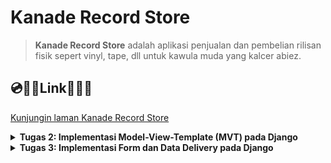 # Kanade Record Store

> **Kanade Record Store** adalah aplikasi penjualan dan pembelian rilisan fisik sepert vinyl, tape, dll untuk kawula muda yang kalcer abiez.

## 💿🥁🎹**Link**🎸🎻🎼
[Kunjungin laman Kanade Record Store](http://adam-caldipawell-kanaderecordstore.pbp.cs.ui.ac.id/)

<details>
<summary> <b> Tugas 2: Implementasi Model-View-Template (MVT) pada Django </b> </summary>

## Langkah langkah implementasi Kanade Record Store

### 1. Membuat Directory Baru dan Menginisialisasi Git
1. Buat directory baru bernama `kanade-record-store`.
2. Inisialisasi repositori Git dan hubungkan ke GitHub:
    ```bash
    git init
    git remote add origin <URL>
    git add .
    git commit -m "Initial commit"
    git push origin master
    ```

### 2. Membuat Virtual Environment
1. Jalankan perintah berikut untuk membuat virtual environment:
    ```bash
    python -m venv env
    ```
2. Aktifkan virtual environment:
    - **Linux/macOS**:
        ```bash
        source env/bin/activate
        ```
    - **Windows**:
        ```bash
        env\Scripts\activate
        ```

### 3. Membuat dan Menginstall Requirements
1. Buat file `requirements.txt` yang berisi daftar package yang diperlukan.
2. Jalankan perintah berikut untuk menginstal package:
    ```bash
    pip install -r requirements.txt
    ```

### 4. Membuat Proyek Django
1. Buat proyek Django baru dengan nama `kanade_record_store`:
    ```bash
    django-admin startproject kanade_record_store
    ```
2. Buat aplikasi baru dengan nama `main`:
    ```bash
    django-admin startapp main
    ```

### 5. Mengupdate `settings.py`
1. Tambahkan aplikasi `main` ke dalam list `INSTALLED_APPS` di `settings.py` agar aplikasi tersebut terdaftar di proyek.
2. Tambahkan `"localhost"`, `"127.0.0.1"` ke dalam list `ALLOWED_HOSTS` untuk mengakses aplikasi secara lokal saat pengembangan.

### 6. Membuat View dan Template
1. Tambahkan kode berikut pada `views.py`:
    ```python
    from django.shortcuts import render

    def show_main(request):
        context = {
            'nama': 'Adam Caldipawell Sembiring',
            'class': 'PBP F'
        }
        return render(request, "main.html", context)
    ```
2. Di `urls.py`, tambahkan `path('', include('main.urls'))` pada `urlpatterns` agar URL aplikasi `main` bisa diakses.
3. Di folder `main`, buat folder bernama `templates` dan buat file `main.html` yang menampilkan nama e-commerce, nama, dan kelas.

### 7. Membuat Model Produk
1. Di `models.py`, buat model produk dengan atribut berikut:
    - `name`: CharField
    - `price`: IntegerField
    - `description`: TextField
      
### 8. Melakukan migration pada model
1. Pindah ke directory utama
2. Jalankan migration pada terminal:
   ```bash
   python manage.py makemigrations
   python manage.py migrate
   ```
### 9. Deploy ke PWS (Pacil Web Service)
1. Buat project baru di PWS dengan nama `kanaderecordstore` dan simpan credential information.
2. Di `settings.py`, tambahkan URL `adam-caldipawell-kanaderecordstore.pbp.cs.ui.ac.id/` ke dalam list `ALLOWED_HOSTS`.
3. Simpan perubahan dengan menjalankan:
    ```bash
    git add .
    git commit -m "Deploy to PWS"
    git push origin master
    ```
4. Tambahkan remote PWS:
    ```bash
    git remote add pws http://pbp.cs.ui.ac.id/adam.caldipawell/kanaderecordstore
    git branch -M master
    git push pws master
    ```

### 10. Aplikasi Django Terdeploy
Aplikasi sekarang bisa diakses melalui URL:  
[http://adam-caldipawell-kanaderecordstore.pbp.cs.ui.ac.id/](http://adam-caldipawell-kanaderecordstore.pbp.cs.ui.ac.id/)

## Bagan Proses Request Client ke Web Aplikasi

Berikut adalah alur proses dari request client ke web aplikasi berbasis Django:

![alt text](image/image-1.png)

### Penjelasan
1. Ketika user mengirimkan HTTP request ke server PWS, request tersebut diteruskan ke WSGI server.
2. WSGI server meneruskan request tersebut ke Django.
3. `urls.py` mendeteksi URL request dan menghubungkannya dengan views yang sesuai.
4. `views.py` memproses request dan mengambil data dari `models.py`.
5. `views.py` kemudian mengirimkan response berupa template HTML (`main.html`) yang akan dikembalikan ke user sebagai response.

## Fungsi Git dalam Pengembangan Perangkat Lunak
Git berfungsi sebagai version control dalam pengembangan perangkat lunak. Dengan Git, kita dapat melacak setiap perubahan kode yang dilakukan, memudahkan proses kolaborasi, dan memungkinkan rollback ke versi sebelumnya jika terjadi kesalahan.

## Mengapa Django Digunakan sebagai Permulaan Pembelajaran?
Django menggunakan bahasa Python yang relatif mudah dipahami. Django menawarkan arsitektur MVT (Model, View, Template), yang memisahkan komponen UI (template), logika aplikasi (view), dan akses database (model), sehingga memudahkan pengembangan terstruktur. Django juga memudahkan pengembang untuk membangun aplikasi yang skalabel.

## Mengapa Model di Django Disebut sebagai ORM?
Django menggunakan ORM (Object-Relational Mapping), yang memodelkan data dari database relasional menjadi objek di Python. Ini memungkinkan pengembang untuk berinteraksi dengan database tanpa harus menulis query SQL secara eksplisit, melalui QuerySet API yang disediakan oleh Django.
</details>

<details>
<summary> <b> Tugas 3: Implementasi Form dan Data Delivery pada Django </b> </summary>
    
## Mengapa kita memerlukan *data delivery* dalam pengimplementasian sebuah platform?

Dalam pembuatan platform, tidak jarang ada kebutuhan untuk mengirim ataupun menerima data. Implementasi sebuah platform yang memiliki mekanisme *data delivery* dapat membuat sebuah platform lebih interaktif dan dinamis. 

## Mana yang lebih baik antara XML dan JSON? Mengapa JSON lebih populer dibandingkan XML?

| Format       | XML                                                                 | JSON                                                                                     |
|--------------|---------------------------------------------------------------------|------------------------------------------------------------------------------------------|
| Perbandingan | XML adalah bahasa mark up yang memiliki aturan dalam pendefinisian data. XML menggunakan tag yang memisahkan nama data dan nilai data. | JSON adalah format pertukaran data yang mudah dibaca oleh komputer dan manusia. JSON menyimpan data dengan pasangan string key dan value. JSON juga banyak didukung oleh bahasa pemrograman. |
| Sintaks      | `<tag>nilai</tag>`                                                  | `{nama: 'Adam'}`                                                                          |

Dalam konteks pemrograman platform web, JSON lebih baik dan lebih populer dibandingkan dengan XML dengan kelebihan berikut:

1. Sintaks JSON yang lebih ringkas, ringan, dan mudah untuk dibaca.
2. JSON mendukung berbagai tipe data, contohnya array.
3. JSON lebih cepat dibandingkan XML karena pada pemrograman web, JavaScript memiliki fungsi bawaan yang dapat parsing JSON menjadi JavaScript object.
4. JSON didukung oleh banyak bahasa pemrograman karena kemudahan yang diberikan.


## Jelaskan fungsi dari method `is_valid()` pada form Django dan mengapa kita membutuhkan method tersebut?

Validasi form model secara otomatis akan dilakukan oleh Django melalui pemanggilan fungsi `is_valid()' untuk memastikan kebenaran input yang diberikan.

##  Mengapa kita membutuhkan csrf_token saat membuat form di Django? Apa yang dapat terjadi jika kita tidak menambahkan csrf_token pada form Django? Bagaimana hal tersebut dapat dimanfaatkan oleh penyerang?

Cross-Site Request Forgery (csrf) adalah salah satu metode dalam penyerangan keamanan suatu website. Pada `tugas 3`, kita diminta untuk membuat suatu form yang kemudian dapat dikirimkan ke DJango (webserver) melalui request POST. Jika tidak ada `csrf_token` maka seorang attacker bisa saja melakukan request POST ini tanpa melalui website kanade record store. Saat seseorang ingin menambahkan object melalui form, Django akan mengirimkan `csrf_token` saat membuka laman `/create-item-entry` kemudian ketika form tersebut disubmit maka request POST + `csrf_token` akan dikirimkan ke Django kembali yang memastikan bahwa pengiriman data dilakukan di website kanade record store.

## Implementasi *data delivery*

### Implementasi skeleton sebagai kerangka views
1. Pertama saya membuat directory `templates` di `root directory`.
2. Membuat sebuah file html sebagai skeleton, `base.html` dengan kode berikut:
   ```html
    {% load static %}
    <!DOCTYPE html>
    <html lang="en">
      <head>
        <meta charset="UTF-8" />
        <meta name="viewport" content="width=device-width, initial-scale=1.0" />
        {% block meta %} {% endblock meta %}
      </head>

      <body>
        {% block content %} {% endblock content %}
      </body>
    </html>
   ```
3. Pada `settings.py` di `kanade_record_store`. Pada variabel `TEMPLATES`. Ubah menjadi
   ```python
   TEMPLATES = [
    {
        'BACKEND': 'django.template.backends.django.DjangoTemplates',
        'DIRS': [BASE_DIR / 'templates'],
        'APP_DIRS': True,
        'OPTIONS': {
            'context_processors': [
                'django.template.context_processors.debug',
                'django.template.context_processors.request',
                'django.contrib.auth.context_processors.auth',
                'django.contrib.messages.context_processors.messages',
                ],
            },
        },
    ]
   ```
Langkah - langkah ini memberitahu Django untuk menggunakan base.html sebagai skeleton. Sehingga kedepannya yang perlu dilakukan untuk mengubah isi html adalah mengisi {% block         content %} <b> *isi disini* </b> {% endblock content %}. Sehingga tampilan untuk pengguna tetap dinamis dan minim redudansi.
### Menambahkan UUID sebagai id untuk object model
1. Pergi ke `./main` lalu ubah models.py menjadi:
   ```python
    import uuid

    class Item(models.Model):
        id = models.UUIDField(primary_key=True, default=uuid.uuid4, editable=False)
        name = models.CharField(max_length=255)
        price = models.IntegerField(default=0)
        description = models.TextField(default="")
   ```
2. Migrasi model baru dengan menjalankan:
   ```bash
    python3 manage.py makemigrations
    python3 manage.py migrate
   ```
Pemberian ID dimaksudkan agar setiap object memiliki sebuah *identifier* yang berbeda - beda. Penggunaan UUID adalah salah satu upaya untuk mencegah serangan IDOR.

### Membuat form untuk menambahkan object 
1. Pada directory `main` saya menambahkan `forms.py`. Pembuatan `forms.py` dilakukan untuk membuat struktur *form* sederhana sesuai dengan `models.Item`:
   ```python
    from django.forms import ModelForm
    from main.models import Item
    
    class ItemEntryForm(ModelForm):
        class Meta:
            model = Item
            fields = ["name", "price", "description"]
   ```
   `model = Item` memberitahu ke Django bahwa gunakan Item sebagai model saat pengisian *form*
   `fields = ["name", "price", "description"]` mendefinisikan field yang akan diisi user. <b>ID digenerate secara otomatis oleh UUID</b>
2. Membuat template baru untuk tampilan dalam menambahkan item baru dengan nama `create_item.html` pada direktori `main/template`:
    ```html
    {% extends 'base.html' %} 
    {% block content %}
    <h1>Add New Item Entry</h1>
    
    <form method="POST">
      {% csrf_token %}
      <table>
        {{ form.as_table }}
        <tr>
          <td></td>
          <td>
            <input type="submit" value="Add Item" />
          </td>
        </tr>
      </table>
    </form>
    
    {% endblock %}
    ```
4. Pada berkas `views.py` di directory yang sama. Saya menambahkan sebuah fungsi `create_item_entry` untuk untuk menampilkan *form*:
   ```python
   ...
   from django.shortcuts import render, redirect #redirect untuk mengembalikan user ke halaman utama setelah pengisian *form*
   from main.forms import ItemEntryForm
   from main.models import Item
   
    def create_item_entry(request):
        form = ItemEntryForm(request.POST or None)
    
        if form.is_valid() and request.method == "POST":
            form.save()
            return redirect('main:show_main')
    
        context = {'form': form}
        return render(request, "create_item_entry.html", context)
   ```
   `form = MoodEntryForm(request.POST or None)` digunakan untuk membuat ItemEntryForm baru dengan memasukkan QueryDict berdasarkan input dari user pada request.POST.
   `form.is_valid()` digunakan untuk memvalidasi isi input dari form tersebut.
   `form.save()` digunakan untuk membuat dan menyimpan data dari form tersebut.
   `return redirect('main:show_main')` digunakan untuk melakukan redirect ke fungsi show_main pada views aplikasi main setelah data form berhasil disimpan.
5. Pada berkas yang sama, ubah fungsi `show_main`:
   ```python
   ...
   def show_main(request):
    items = Item.objects.all()
    context = {
        'name' : 'Adam Caldipawell Sembiring',
        'class' : 'PBP F',
        'items' : items,
    }
    return render(request, "main.html", context)
   ```
   Setiap item yang dibuat akan ditampilkan saat kembali ke halaman utama. Seluruh item diakses melalui `items = Item.objects.all()`.
6. Mengubah template untuk tampilan utama `main.html` pada direktori `main/template`:
    ```html
    {% extends 'base.html' %}
    {% block content %}
    <h1>Kanade Record Store</h1>
    
    <h5>Name:</h5>
    <p>{{ name }}</p>
    
    <h5>Class:</h5>
    <p>{{ class }}</p>
    
    {% if not items %}
    <p>Belum ada data item pada Kanade Record Store.</p>
    {% else %}
    <table>
      <tr>
        <th>Name</th>
        <th>Price</th>
        <th>Description</th>
      </tr>
    
      {% comment %} Berikut cara memperlihatkan data mood di bawah baris ini 
      {% endcomment %} 
      {% for item in items %}
      <tr>
        <td>{{item.name}}</td>
        <td>{{item.price}}</td>
        <td>{{item.description}}</td>
      </tr>
      {% endfor %}
    </table>
    {% endif %}
    
    <br />
    
    <a href="{% url 'main:create_item_entry' %}">
      <button>Add New Item Entry</button>
    </a>
    
    {% endblock content %}
    ```
### Mengembalikan data dalam bentuk XML dan JSON
Untuk mengembalikan data dalam format XML dan JSON, Saya menggunakan `serializers` dan `HttpResponse`
```python
from django.http import HttpResponse
from django.core import serializers
...
```
<b>Mengembalikan Format XML</b>
```python
...
def show_xml(request):
    data = Item.objects.all()
    return HttpResponse(serializers.serialize("xml", data), content_type="application/xml")
...
```
<b>Mengembalikan Format JSON</b>
```python
...
def show_json(request):
    data = Item.objects.all()
    return HttpResponse(serializers.serialize("json", data), content_type="application/xml")
...
```
### Mengembalikan data dalam bentuk XML dan JSON sesuai [id]
Untuk mengembalikan data sesuai dengan ID object tersebut maka:

<b>Mengembalikan Format XML by id</b>

```python
...
def show_xml_by_id(request, id):
    data = Item.objects.filter(pk=id)
    return HttpResponse(serializers.serialize("xml", data), content_type="application/xml")
...
```

<b>Mengembalikan Format JSON by id</b>

```python
...
def show_json_by_id(request, id):
    data = Item.objects.filter(pk=id)
    return HttpResponse(serializers.serialize("json", data), content_type="application/json")
...
```
### Membuat routing URL untuk masing-masing views yang telah ditambahkan

```python
from django.urls import path
from main.views import show_main, create_item, show_xml, show_json, show_xml_by_id, show_json_by_id 

app_name = 'main'

urlpatterns = [
    path('', show_main, name='show_main'),
    path('create-item', create_item, name='create_item'),
    path('xml/', show_xml, name='show_xml'), 
    path('json/', show_json, name='show_json'),
    path('xml/<int:id>/', show_xml_by_id, name='show_xml_by_id'),
    path('json/<int:id>/', show_json_by_id, name='show_json_by_id'),  
]
```

### Melakukan push ke github dan pws
```bash
git add .
git commit -m"tugas 3"
git push origin master
git push pws master
```
Sehingga aplikasi bisa dilihat di [website ini](http://adam-caldipawell-kanaderecordstore.pbp.cs.ui.ac.id/)

### Membuat *screenshot* menggunakan POSTMAN
1. HTML
![alt text](image/localhost:main.png)
2. XML
![alt text](image/localhost:xml.png)
3. JSON
![alt text](image/localhost:json.png)
4. XML by ID
![alt text](image/localhost:xml:[id].png)
5. JSON by ID
![alt text](image/localhost:json:[id].png)
source:
1. [Django DOCS](https://docs.djangoproject.com/)
2. [Slide Data Delivery](https://scele.cs.ui.ac.id/pluginfile.php/238122/mod_resource/content/1/04%20-%20Data%20Delivery.pdf)
3. [CSRF by computerphile](https://youtu.be/vRBihr41JTo?si=oXlMrDMj3HlvRsOU)
4. [Tutorial 2](https://pbp-fasilkom-ui.github.io/ganjil-2025/docs/tutorial-2)

</details>
